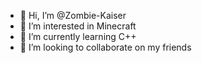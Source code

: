 - 👋 Hi, I’m @Zombie-Kaiser
- 👀 I’m interested in Minecraft
- 🌱 I’m currently learning C++
- 💞️ I’m looking to collaborate on my friends

<!---
Zombie-Kaiser/Zombie-Kaiser is a ✨ special ✨ repository because its `README.md` (this file) appears on your GitHub profile.
You can click the Preview link to take a look at your changes.
--->
